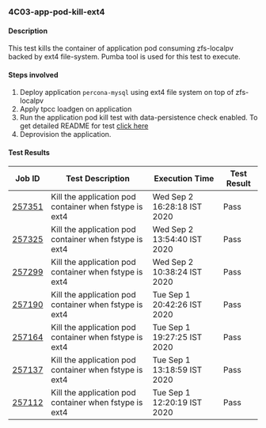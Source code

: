 ### 4C03-app-pod-kill-ext4

#### Description

This test kills the container of application pod consuming zfs-localpv backed by ext4 file-system. Pumba tool is used for this test to execute.

#### Steps involved

1. Deploy application `percona-mysql` using ext4 file system on top of zfs-localpv
2. Apply tpcc loadgen on application
3. Run the application pod kill test with data-persistence check enabled. To get detailed README for test [click here]()
4. Deprovision the application.

#### Test Results

| Job ID  |      Test Description         | Execution Time |   Test Result   |
|---------|-------------------------------|----------------|-----------------|
|     <a href="https://gitlab.openebs.ci/openebs/e2e-nativek8s/-/jobs/257351">257351</a>           |  Kill the application pod container when fstype is ext4           | Wed Sep  2 16:28:18 IST 2020  | Pass |
|     <a href="https://gitlab.openebs.ci/openebs/e2e-nativek8s/-/jobs/257325">257325</a>           |  Kill the application pod container when fstype is ext4           | Wed Sep  2 13:54:40 IST 2020  | Pass |
|     <a href="https://gitlab.openebs.ci/openebs/e2e-nativek8s/-/jobs/257299">257299</a>           |  Kill the application pod container when fstype is ext4           | Wed Sep  2 10:38:24 IST 2020  | Pass |
|     <a href="https://gitlab.openebs.ci/openebs/e2e-nativek8s/-/jobs/257190">257190</a>           |  Kill the application pod container when fstype is ext4           | Tue Sep  1 20:42:26 IST 2020  | Pass |
|     <a href="https://gitlab.openebs.ci/openebs/e2e-nativek8s/-/jobs/257164">257164</a>           |  Kill the application pod container when fstype is ext4           | Tue Sep  1 19:27:25 IST 2020  | Pass |
|     <a href="https://gitlab.openebs.ci/openebs/e2e-nativek8s/-/jobs/257137">257137</a>           |  Kill the application pod container when fstype is ext4           | Tue Sep  1 13:18:59 IST 2020  | Pass |
|     <a href="https://gitlab.openebs.ci/openebs/e2e-nativek8s/-/jobs/257112">257112</a>           |  Kill the application pod container when fstype is ext4           | Tue Sep  1 12:20:19 IST 2020  | Pass |